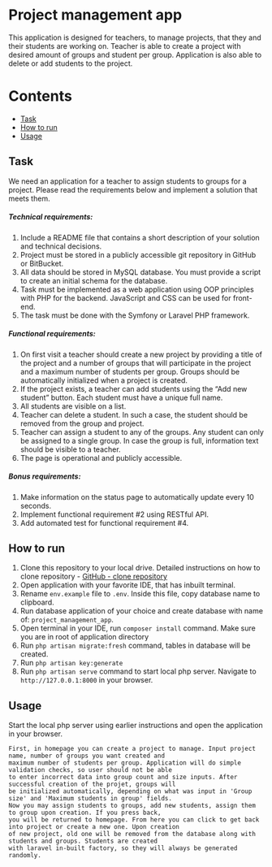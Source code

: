 # Project management app

This application is designed for teachers, to manage projects, that they and their students are working on.
Teacher is able to create a project with desired amount of groups and student per group. Application is 
also able to delete or add students to the project.

Contents
========
 * [Task](#task)
 * [How to run](#how-to-run)
 * [Usage](#usage)

## Task

We need an application for a teacher to assign students to groups for a project. Please read the
requirements below and implement a solution that meets them.

##### Technical requirements:
1. Include a README file that contains a short description of your solution and technical
decisions.
2. Project must be stored in a publicly accessible git repository in GitHub or BitBucket.
3. All data should be stored in MySQL database. You must provide a script to create an
initial schema for the database.
4. Task must be implemented as a web application using OOP principles with PHP for the
backend. JavaScript and CSS can be used for front-end.
5. The task must be done with the Symfony or Laravel PHP framework.

##### Functional requirements:
1. On first visit a teacher should create a new project by providing a title of the project and
a number of groups that will participate in the project and a maximum number of
students per group. Groups should be automatically initialized when a project is created.
2. If the project exists, a teacher can add students using the “Add new student” button.
Each student must have a unique full name.
3. All students are visible on a list.
4. Teacher can delete a student. In such a case, the student should be removed from the
group and project.
5. Teacher can assign a student to any of the groups. Any student can only be assigned to
a single group. In case the group is full, information text should be visible to a teacher.
6. The page is operational and publicly accessible.

##### Bonus requirements:
1. Make information on the status page to automatically update every 10 seconds.
2. Implement functional requirement #2 using RESTful API.
3. Add automated test for functional requirement #4.

## How to run
1. Clone this repository to your local drive. Detailed instructions on how to clone repository - [GitHub - clone repository](https://docs.github.com/en/repositories/creating-and-managing-repositories/cloning-a-repository)
2. Open application with your favorite IDE, that has inbuilt terminal.
3. Rename `env.example` file to `.env`. Inside this file, copy database name to clipboard.
4. Run database application of your choice and create database with name of: `project_management_app`.
5. Open terminal in your IDE, run `composer install` command. Make sure you are in root of application  directory
6. Run `php artisan migrate:fresh` command, tables in database will be created.
7. Run `php artisan key:generate` 
8. Run `php artisan serve` command to start local php server. Navigate to `http://127.0.0.1:8000` in your browser.

## Usage

Start the local php server using earlier instructions and open the application in your browser. 

```
First, in homepage you can create a project to manage. Input project name, number of groups you want created and
maximum number of students per group. Application will do simple validation checks, so user should not be able
to enter incorrect data into group count and size inputs. After successful creation of the projet, groups will
be initialized automatically, depending on what was input in 'Group size' and 'Maximum students in group' fields.
Now you may assign students to groups, add new students, assign them to group upon creation. If you press back,
you will be returned to homepage. From here you can click to get back into project or create a new one. Upon creation
of new project, old one will be removed from the database along with students and groups. Students are created
with laravel in-built factory, so they will always be generated randomly.
```

